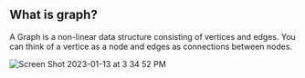## What is graph?
A Graph is a non-linear data structure consisting of vertices and edges. You can think of a vertice as a node and edges as connections between nodes.

![Screen Shot 2023-01-13 at 3 34 52 PM](https://user-images.githubusercontent.com/92326584/212423520-c7d72a48-716d-499e-86de-922107447898.png)
